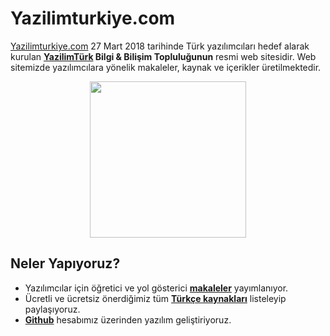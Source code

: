 # Yazilimturkiye.com
[Yazilimturkiye.com](https://www.yazilimturkiye.com/) 27 Mart 2018 tarihinde Türk yazılımcıları hedef alarak kurulan <b>[YazilimTürk](https://www.instagram.com/yazilimturk/) Bilgi & Bilişim Topluluğunun</b> resmi web sitesidir. Web sitemizde yazılımcılara yönelik makaleler, kaynak ve içerikler üretilmektedir.
<p align="center">
  <img width="250" height="250" src="https://www.yazilimturkiye.com/wp-content/uploads/2021/06/yenilogo.jpg">
</p>

## Neler Yapıyoruz?

* Yazılımcılar için öğretici ve yol gösterici <b>[makaleler](https://www.yazilimturkiye.com/yazilar/)</b> yayımlanıyor.
* Ücretli ve ücretsiz önerdiğimiz tüm <b>[Türkçe kaynakları](https://github.com/yazilimturkiye/yazilimturkiye.com/tree/main/Kaynaklar)</b> listeleyip paylaşıyoruz.
* <b>[Github](https://github.com/yazilimturkiye)</b> hesabımız üzerinden yazılım geliştiriyoruz.
